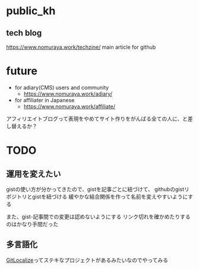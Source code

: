 # public_kh
## tech blog
https://www.nomuraya.work/techzine/
main article for github

# future
- for adiary(CMS) users and community
  - https://www.nomuraya.work/adiary/
- for affiliater in Japanese
  - https://www.nomuraya.work/affiliate/

アフィリエイトブログって表現をやめてサイト作りをがんばる全ての人に、と差し替えるか？

# TODO
## 運用を変えたい
gistの使い方が分かってきたので、gistを記事ごとに紐づけて、
githubのgistリポジトリとgistを紐づける
緩やかな結合関係を作って名前を変えやすいようにする

また、gist-記事間での変更は認めないようにする
リンク切れを確かめたりするのはかなり手間だった

## 多言語化
[GitLocalize](https://gitlocalize.com/repo/1241)ってステキなプロジェクトがあるみたいなのでやってみる
